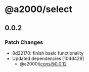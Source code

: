 # @a2000/select

## 0.0.2

### Patch Changes

- 8d22170: finish basic functionality
- Updated dependencies [104d429]
  - @a2000/icons@0.0.12
